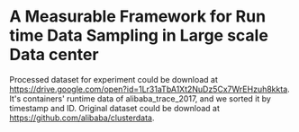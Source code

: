 # A Measurable Framework for Run time Data Sampling in Large scale Data center
  Processed dataset for experiment could be download at https://drive.google.com/open?id=1Lr31aTbA1Xt2NuDz5Cx7WrEHzuh8kkta. It's containers' runtime data of alibaba_trace_2017, and we sorted it by timestamp and ID. 
  Original dataset could be download at https://github.com/alibaba/clusterdata.
